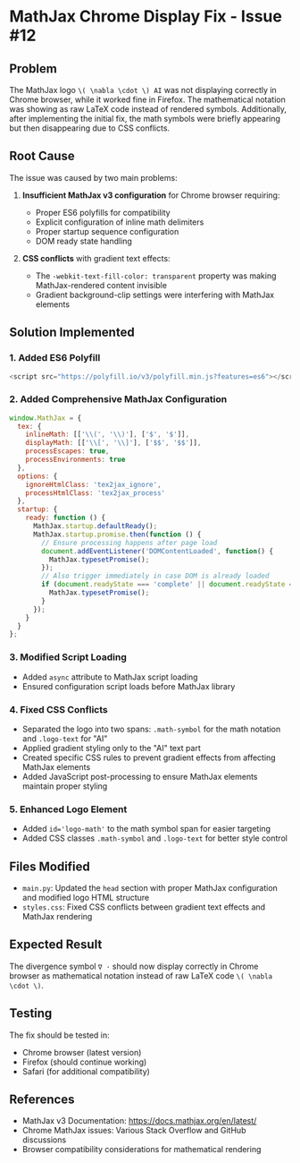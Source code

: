 # MathJax Chrome Display Fix - Issue #12

## Problem
The MathJax logo `\( \nabla \cdot \) AI` was not displaying correctly in Chrome browser, while it worked fine in Firefox. The mathematical notation was showing as raw LaTeX code instead of rendered symbols. Additionally, after implementing the initial fix, the math symbols were briefly appearing but then disappearing due to CSS conflicts.

## Root Cause
The issue was caused by two main problems:
1. **Insufficient MathJax v3 configuration** for Chrome browser requiring:
   - Proper ES6 polyfills for compatibility
   - Explicit configuration of inline math delimiters
   - Proper startup sequence configuration
   - DOM ready state handling

2. **CSS conflicts** with gradient text effects:
   - The `-webkit-text-fill-color: transparent` property was making MathJax-rendered content invisible
   - Gradient background-clip settings were interfering with MathJax elements

## Solution Implemented

### 1. Added ES6 Polyfill
```javascript
<script src="https://polyfill.io/v3/polyfill.min.js?features=es6"></script>
```

### 2. Added Comprehensive MathJax Configuration
```javascript
window.MathJax = {
  tex: {
    inlineMath: [['\\(', '\\)'], ['$', '$']],
    displayMath: [['\\[', '\\]'], ['$$', '$$']],
    processEscapes: true,
    processEnvironments: true
  },
  options: {
    ignoreHtmlClass: 'tex2jax_ignore',
    processHtmlClass: 'tex2jax_process'
  },
  startup: {
    ready: function () {
      MathJax.startup.defaultReady();
      MathJax.startup.promise.then(function () {
        // Ensure processing happens after page load
        document.addEventListener('DOMContentLoaded', function() {
          MathJax.typesetPromise();
        });
        // Also trigger immediately in case DOM is already loaded
        if (document.readyState === 'complete' || document.readyState === 'interactive') {
          MathJax.typesetPromise();
        }
      });
    }
  }
};
```

### 3. Modified Script Loading
- Added `async` attribute to MathJax script loading
- Ensured configuration script loads before MathJax library

### 4. Fixed CSS Conflicts
- Separated the logo into two spans: `.math-symbol` for the math notation and `.logo-text` for "AI"
- Applied gradient styling only to the "AI" text part
- Created specific CSS rules to prevent gradient effects from affecting MathJax elements
- Added JavaScript post-processing to ensure MathJax elements maintain proper styling

### 5. Enhanced Logo Element
- Added `id='logo-math'` to the math symbol span for easier targeting
- Added CSS classes `.math-symbol` and `.logo-text` for better style control

## Files Modified
- `main.py`: Updated the `head` section with proper MathJax configuration and modified logo HTML structure
- `styles.css`: Fixed CSS conflicts between gradient text effects and MathJax rendering

## Expected Result
The divergence symbol `∇ ·` should now display correctly in Chrome browser as mathematical notation instead of raw LaTeX code `\( \nabla \cdot \)`.

## Testing
The fix should be tested in:
- Chrome browser (latest version)
- Firefox (should continue working)
- Safari (for additional compatibility)

## References
- MathJax v3 Documentation: https://docs.mathjax.org/en/latest/
- Chrome MathJax issues: Various Stack Overflow and GitHub discussions
- Browser compatibility considerations for mathematical rendering